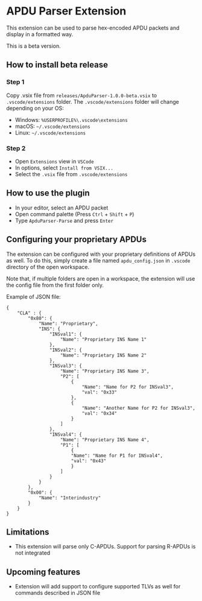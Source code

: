 # APDU Parser Extension

This extension can be used to parse hex-encoded APDU packets
and display in a formatted way.

This is a beta version. 

## How to install beta release

### Step 1

Copy .vsix file from `releases/ApduParser-1.0.0-beta.vsix` to `.vscode/extensions`
folder. The `.vscode/extensions` folder will change depending on your OS:

- Windows: `%USERPROFILE%\.vscode\extensions`
- macOS: `~/.vscode/extensions`
- Linux: `~/.vscode/extensions`

### Step 2

- Open `Extensions` view in `VSCode`
- In options, select `Install from VSIX...`
- Select the `.vsix` file from `.vscode/extensions`

## How to use the plugin

- In your editor, select an APDU packet
- Open command palette (Press `Ctrl` + `Shift` + `P`)
- Type `ApduParser-Parse` and press `Enter`

## Configuring your proprietary APDUs

The extension can be configured with your proprietary definitions of APDUs as well.
To do this, simply create a file named `apdu_config.json` in `.vscode` directory of the open workspace.

Note that, if multiple folders are open in a workspace, the extension will use the config file from the first folder only.

Example of JSON file:

```
{
    "CLA" : {
        "0x80": {
            "Name": "Proprietary",
            "INS": {
                "INSval1": {
                    "Name": "Proprietary INS Name 1"
                },
                "INSval2": {
                    "Name": "Proprietary INS Name 2"
                },
                "INSval3": {
                    "Name": "Proprietary INS Name 3",
                    "P2": [
                        {
                            "Name": "Name for P2 for INSval3",
                            "val": "0x33"
                        },
                        {
                            "Name": "Another Name for P2 for INSval3",
                            "val": "0x34"
                        }
                    ]
                },
                "INSval4": {
                    "Name": "Proprietary INS Name 4",
                    "P1": [
                        {
                        "Name": "Name for P1 for INSval4",
                        "val": "0x43"
                        }
                    ]
                }
            }
        },
        "0x00": {
            "Name": "Interindustry"
        }
    }
}
```

## Limitations

- This extension will parse only C-APDUs. Support for parsing R-APDUs is not integrated

## Upcoming features

- Extension will add support to configure supported TLVs as well for commands described in JSON file

<!-- 
## Features

Describe specific features of your extension including screenshots of your extension in action. Image paths are relative to this README file.

For example if there is an image subfolder under your extension project workspace:

\!\[feature X\]\(images/feature-x.png\)

> Tip: Many popular extensions utilize animations. This is an excellent way to show off your extension! We recommend short, focused animations that are easy to follow.

## Requirements

If you have any requirements or dependencies, add a section describing those and how to install and configure them.

## Extension Settings

Include if your extension adds any VS Code settings through the `contributes.configuration` extension point.

For example:

This extension contributes the following settings:

* `myExtension.enable`: Enable/disable this extension.
* `myExtension.thing`: Set to `blah` to do something.

## Known Issues

Calling out known issues can help limit users opening duplicate issues against your extension.

## Release Notes

Users appreciate release notes as you update your extension.

### 1.0.0

Initial release of ...

### 1.0.1

Fixed issue #.

### 1.1.0

Added features X, Y, and Z.

---

## Following extension guidelines

Ensure that you've read through the extensions guidelines and follow the best practices for creating your extension.

* [Extension Guidelines](https://code.visualstudio.com/api/references/extension-guidelines)

## Working with Markdown

You can author your README using Visual Studio Code. Here are some useful editor keyboard shortcuts:

* Split the editor (`Cmd+\` on macOS or `Ctrl+\` on Windows and Linux).
* Toggle preview (`Shift+Cmd+V` on macOS or `Shift+Ctrl+V` on Windows and Linux).
* Press `Ctrl+Space` (Windows, Linux, macOS) to see a list of Markdown snippets.

## For more information

* [Visual Studio Code's Markdown Support](http://code.visualstudio.com/docs/languages/markdown)
* [Markdown Syntax Reference](https://help.github.com/articles/markdown-basics/)

**Enjoy!** -->
